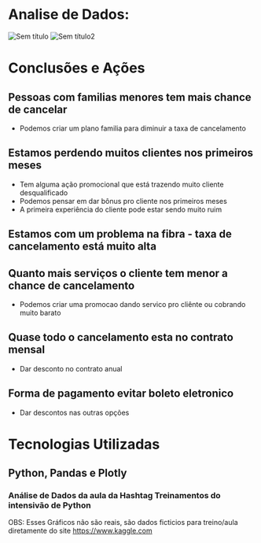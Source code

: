 # Analise de Dados:

![Sem título](https://github.com/TFleeks/An-lise-de-Dados/assets/172528140/1a664386-d6c9-4c56-b0f9-7215708090ce)
![Sem título2](https://github.com/TFleeks/An-lise-de-Dados/assets/172528140/daa8f9e9-53de-4655-a698-82c4ea5e7923)

# Conclusões e Ações

## Pessoas com familias menores tem mais chance de cancelar
  - Podemos criar um plano familia para diminuir a taxa de cancelamento

## Estamos perdendo muitos clientes nos primeiros meses
  - Tem alguma ação promocional que está trazendo muito cliente desqualificado
  - Podemos pensar em dar bônus pro cliente nos primeiros meses
  - A primeira experiência do cliente pode estar sendo muito ruim


## Estamos com um problema na fibra - taxa de cancelamento está muito alta

## Quanto mais serviços o cliente tem menor a chance de cancelamento
  - Podemos criar uma promocao dando servico pro cliênte ou cobrando muito barato

## Quase todo o cancelamento esta no contrato mensal
  - Dar desconto no contrato anual

## Forma de pagamento evitar boleto eletronico
  - Dar descontos nas outras opções

 # Tecnologias Utilizadas

 ## Python, Pandas e Plotly

 ### Análise de Dados da aula da Hashtag Treinamentos do intensivão de Python


OBS: Esses Gráficos não são reais, são dados ficticios para treino/aula diretamente do site https://www.kaggle.com
